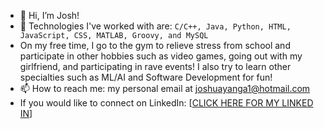 - 👋 Hi, I’m Josh!
- 👀 Technologies I've worked with are:
    `C/C++, Java, Python, HTML, JavaScript, CSS, MATLAB, Groovy, and MySQL`
- On my free time, I go to the gym to relieve stress from school and participate in other hobbies such as video games, going out with my girlfriend, and participating in rave events! I also try to learn other specialties such as ML/AI and Software Development for fun!
- 📫 How to reach me: my personal email at joshuayanga1@hotmail.com
- If you would like to connect on LinkedIn: [[CLICK HERE FOR MY LINKED IN](https://www.linkedin.com/in/joshuazamora0310)]
<!---
yocomplex/yocomplex is a ✨ special ✨ repository because its `README.md` (this file) appears on your GitHub profile.
You can click the Preview link to take a look at your changes.
--->
